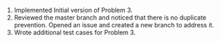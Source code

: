 1. Implemented Initial version of Problem 3.
2. Reviewed the master branch and noticed that there is no duplicate prevention. Opened an issue and created a new branch to address it.
3. Wrote additional test cases for Problem 3.
